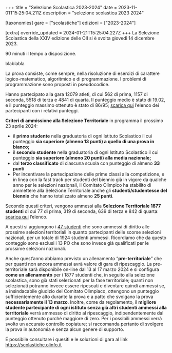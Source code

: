 +++
title = "Selezione Scolastica 2023-2024"
date = 2023-11-01T15:25:04.211Z
description = "selezione scolastica 2023 2024"

[taxonomies]
gare = ["scolastiche"]
edizioni = ["2023-2024"]

[extra]
override_updated = 2024-01-21T15:25:04.227Z
+++
La Selezione Scolastica della XXIV edizione delle OII si è svolta giovedì 14 dicembre 2023.

<!-- more -->

90 minuti il tempo a disposizione.

blablabla

La prova consiste, come sempre, nella risoluzione di esercizi di carattere logico-matematico, algoritmico e di programmazione. I problemi di programmazione sono proposti in pseudocodice.

Hanno partecipato alla gara 12079 atleti, di cui 562 di prima, 1157 di seconda, 5518 di terza e 4841 di quarta. Il punteggio medio è stato di 19.02, e il punteggio massimo ottenuto è stato di 86/95; [scarica qui](/results/Classifica_generale_selezione_scolastica_14dicembre2023.xlsx) l’elenco dei partecipanti con i relativi punteggi.

**Criteri di ammissione alla Selezione Territoriale** in programma il prossimo 23 aprile 2024:

* il **primo studente** nella graduatoria di ogni Istituto Scolastico il cui punteggio **sia superiore (almeno 13 punti) a quello di una prova in bianco;**
* il **secondo studente** nella graduatoria di ogni Istituto Scolastico il cui punteggio **sia superiore (almeno 20 punti) alla media nazionale;**
* dal **terzo classificato** di ciascuna scuola con punteggio di almeno **33 punti**
* Per incentivare la partecipazione delle prime classi alla competizione, e in linea con la fast track per studenti del biennio già in vigore da qualche anno per le selezioni nazionali, il Comitato Olimpico ha stabilito di ammettere alla Selezione Territoriale anche gli **studenti/studentesse del biennio** che hanno totalizzato almeno **25 punti**.

Secondo questi criteri, vengono ammessi alla **Selezione Territoriale 1877 studenti** di cui 77 di prima, 319 di seconda, 639 di terza e 842 di quarta: [scarica qui](/results/Nazionalisti2023_ammessi_territoriale2024.xlsx) l’elenco.

A questi si aggiungono i [47 studenti](/results/Ammessi_Selezione_Territoriale_2024.xlsx) che sono ammessi di diritto alle prossime selezioni territoriali in quanto partecipanti delle scorse selezioni nazionali, per un totale di 1924 studenti ammessi. Ricordiamo che da questo conteggio sono esclusi i 13 PO che sono invece già qualificati per le prossime selezioni nazionali.

Anche quest’anno abbiamo previsto un allenamento “**pre-territoriale**” che per quanti non ancora ammessi avrà valore di gara di ripescaggio. La pre-territoriale sarà disponibile on-line dal 13 al 17 marzo 2024 e si configura **come un allenamento** per i 1877 studenti che, in seguito alla selezione scolastica, sono già stati selezionati per la fase territoriale; quanti non selezionati potranno invece essere ripescati e diventare quindi ammessi se, a insindacabile giudizio del Comitato Olimpiaco, ottengono un punteggio sufficientemente alto durante la prova e a patto che svolgano la prova **necessariamente il 13 marzo**. Inoltre, come da regolamento, il **migliore studente partecipante di ogni istituto senza già altri studenti ammessi alla territoriale** verrà ammesso di diritto al ripescaggio, indipendentemente dal punteggio ottenuto purché maggiore di zero. Per i possibili ammessi verrà svolto un accurato controllo copiature; si raccomanda pertanto di svolgere la prova in autonomia e senza alcun genere di supporto.

É possibile consultare i quesiti e le soluzioni di gara al link <https://scolastiche.olinfo.it>
